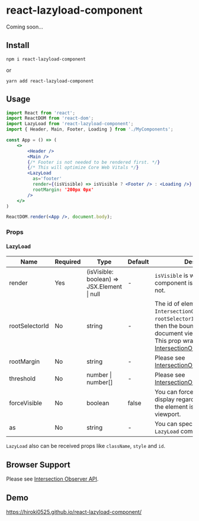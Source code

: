 # react-lazyload-component
Coming soon...

## Install

```
npm i react-lazyload-component
```

or

```
yarn add react-lazyload-component
```

## Usage

```jsx
import React from 'react';
import ReactDOM from 'react-dom';
import LazyLoad from 'react-lazyload-component';
import { Header, Main, Footer, Loading } from './MyComponents';

const App = () => (
    <>
        <Header />
        <Main />
        {/* Footer is not needed to be rendered first. */}
        {/* This will optimize Core Web Vitals */}
        <LazyLoad
          as='footer'
          render={(isVisible) => isVisible ? <Footer /> : <Loading />}
          rootMargin: '200px 0px'
        />
    </>
)

ReactDOM.render(<App />, document.body);
```

### Props

#### LazyLoad

| Name           | Required | Type                                            | Default | Description                                                                                                                                                                                                                                                                          |
|----------------|----------|-------------------------------------------------|---------|--------------------------------------------------------------------------------------------------------------------------------------------------------------------------------------------------------------------------------------------------------------------------------------|
| render         | Yes      | (isVisible: boolean) => JSX.Element &#124; null | -       | `isVisible` is whether the component is in the viewport or not.                                                                                                                                                                                                                      |
| rootSelectorId | No       | string                                          | -       | The id of element which is `IntersectionObserver`'s target. If `rootSelectorId` is not specified, then the bounds of the actual document viewport are used. This prop wraps [IntersectionObserver.root](https://developer.mozilla.org/en-US/docs/Web/API/IntersectionObserver/root). |
| rootMargin     | No       | string                                          | -       | Please see [IntersectionObserver.rootMargin](https://developer.mozilla.org/en-US/docs/Web/API/IntersectionObserver/rootMargin).                                                                                                                                                      |
| threshold      | No       | number &#124; number[]                          | -       | Please see [IntersectionObserver.thresholds](https://developer.mozilla.org/en-US/docs/Web/API/IntersectionObserver/thresholds).                                                                                                                                                      |
| forceVisible   | No       | boolean                                         | false   | You can forces the component to display regardless of whether the element is visible in the viewport.                                                                                                                                                                                |
| as             | No       | string                                          | -       | You can specify tag name to `LazyLoad` component.                                                                                                                                                                                                                                    |

`LazyLoad` also can be received props like `className`, `style` and `id`.

## Browser Support

Please see [Intersection Observer API](https://developer.mozilla.org/en-US/docs/Web/API/Intersection_Observer_API#browser_compatibility).

## Demo
https://hiroki0525.github.io/react-lazyload-component/